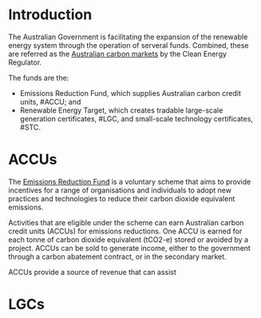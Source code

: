 # Introduction
The Australian Government is facilitating the expansion of the renewable energy system through the operation of serveral funds. Combined, these are referred as the [Australian carbon markets](http://www.cleanenergyregulator.gov.au/Infohub/Markets/Pages/About-Carbon-Markets.aspx) by the Clean Energy Regulator.

The funds are the:
- Emissions Reduction Fund, which supplies Australian carbon credit units, #ACCU; and
- Renewable Energy Target, which creates tradable large-scale generation certificates, #LGC, and small-scale technology certificates, #STC.

# ACCUs
The [Emissions Reduction Fund](http://www.cleanenergyregulator.gov.au/ERF/About-the-Emissions-Reduction-Fund) is a voluntary scheme that aims to provide incentives for a range of organisations and individuals to adopt new practices and technologies to reduce their carbon dioxide equivalent emissions.

Activities that are eligible under the scheme can earn Australian carbon credit units (ACCUs) for emissions reductions. One ACCU is earned for each tonne of carbon dioxide equivalent (tCO2-e) stored or avoided by a project. ACCUs can be sold to generate income, either to the government through a carbon abatement contract, or in the secondary market.

ACCUs provide a source of revenue that can assist 

# LGCs

